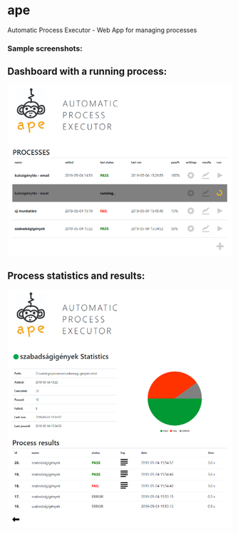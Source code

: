 # ape

Automatic Process Executor - Web App for managing processes



 ### Sample screenshots:

## Dashboard with a running process:
<img src="screenshot_1.png" width="600">


## Process statistics and results:
<img src="screenshot_2.png" width="600">
